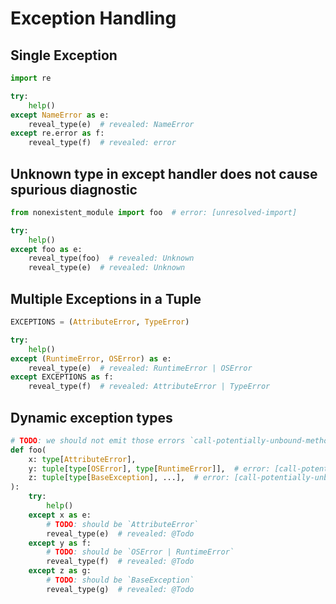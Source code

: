 # Exception Handling

## Single Exception

```py
import re

try:
    help()
except NameError as e:
    reveal_type(e)  # revealed: NameError
except re.error as f:
    reveal_type(f)  # revealed: error
```

## Unknown type in except handler does not cause spurious diagnostic

```py
from nonexistent_module import foo  # error: [unresolved-import]

try:
    help()
except foo as e:
    reveal_type(foo)  # revealed: Unknown
    reveal_type(e)  # revealed: Unknown
```

## Multiple Exceptions in a Tuple

```py
EXCEPTIONS = (AttributeError, TypeError)

try:
    help()
except (RuntimeError, OSError) as e:
    reveal_type(e)  # revealed: RuntimeError | OSError
except EXCEPTIONS as f:
    reveal_type(f)  # revealed: AttributeError | TypeError
```

## Dynamic exception types

```py
# TODO: we should not emit those errors `call-potentially-unbound-method` errors
def foo(
    x: type[AttributeError],
    y: tuple[type[OSError], type[RuntimeError]],  # error: [call-potentially-unbound-method]
    z: tuple[type[BaseException], ...],  # error: [call-potentially-unbound-method]
):
    try:
        help()
    except x as e:
        # TODO: should be `AttributeError`
        reveal_type(e)  # revealed: @Todo
    except y as f:
        # TODO: should be `OSError | RuntimeError`
        reveal_type(f)  # revealed: @Todo
    except z as g:
        # TODO: should be `BaseException`
        reveal_type(g)  # revealed: @Todo
```

